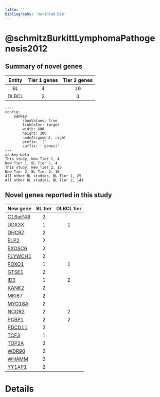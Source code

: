```yaml
---
title: ''
bibliography: 'morinlab.bib'
---
```


# @schmitzBurkittLymphomaPathogenesis2012
## Summary of novel genes

|Entity| Tier 1 genes| Tier 2 genes|
|:-:|:-:|:-:|
|BL|4|16|
|DLBCL|2|3|
```mermaid
---
config:
    sankey:
        showValues: true
        linkColor: target
        width: 600
        height: 300
        nodeAlignment: right
        prefix: '('
        suffix: ' genes)'
---
sankey-beta
This study, New Tier 1, 4
New Tier 1, BL Tier 1, 4
This study, New Tier 2, 16
New Tier 2, BL Tier 2, 16
All other BL studies, BL Tier 1, 25
All other BL studies, BL Tier 2, 141
```


## Novel genes reported in this study

|New gene|BL tier|DLBCL tier|
|:-|:-:|:-:|
|[C16orf48](C16orf48)|2 | |
|[DDX3X](DDX3X)|1 |1 |
|[DHCR7](DHCR7)|2 | |
|[ELP2](ELP2)|2 | |
|[EXOSC6](EXOSC6)|2 | |
|[FLYWCH1](FLYWCH1)|2 | |
|[FOXO1](FOXO1)|1 |1 |
|[GTSE1](GTSE1)|2 | |
|[ID3](ID3)|1 |2 |
|[KANK2](KANK2)|2 | |
|[MKI67](MKI67)|2 | |
|[MYO18A](MYO18A)|2 | |
|[NCOR2](NCOR2)|2 |2 |
|[PCBP1](PCBP1)|2 |2 |
|[PDCD11](PDCD11)|2 | |
|[TCF3](TCF3)|1 | |
|[TOP2A](TOP2A)|2 | |
|[WDR90](WDR90)|2 | |
|[WHAMM](WHAMM)|2 | |
|[YY1AP1](YY1AP1)|2 | |

# Details

